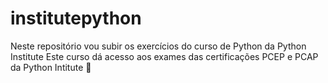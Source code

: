 # institutepython
Neste repositório vou subir os exercícios do curso de Python da Python Institute
Este curso dá acesso aos exames das certificações PCEP e PCAP da Python Intitute
💙
